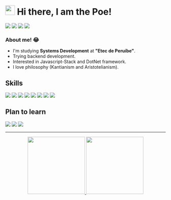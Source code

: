 


<h1><img src="https://emojis.slackmojis.com/emojis/images/1570211625/6611/wave-animated.gif?1570211625" width="30"/> Hi there, I am the Poe!</h1>
<a href="https://www.facebook.com/luca.otario" target="_blank"><img src="https://img.shields.io/badge/Facebook-black?style=for-the-badge&logo=facebook&logoColor=white"></a>
<a href="https://www.instagram.com/lvcapoe/" target="_blank"><img src="https://img.shields.io/badge/Instagram-black?style=for-the-badge&logo=instagram&logoColor=white"></a>
<a href="https://lucapoe.medium.com" target="_blank"><img src="https://img.shields.io/badge/Medium-black?style=for-the-badge&logo=medium&logoColor=white"></a>
<a href="https://www.linkedin.com/in/luca-poe-11771a23a/"><img src="https://img.shields.io/badge/linkedin-%23000.svg?style=for-the-badge&logo=linkedin&logoColor=white"></a>

### About me! 😂


<ul>
  <li> I'm studying <b>Systems Development</b> at  <b>"Etec de Peruíbe"</b>.</li>
  <li>Trying backend development.</li>
  <li>Interested in Javascript-Stack and DotNet framework.</li>
  <li>I love philosophy (Kantianism and Aristotelianism).</li>
</ul>


## Skills
<img src="https://img.shields.io/badge/JavaScript-black?style=for-the-badge&logo=javascript&logoColor=white"> <img src="https://img.shields.io/badge/Node.js-black?style=for-the-badge&logo=nodedotjs&logoColor=white"> 
<img src="https://img.shields.io/badge/Vue.js-black?style=for-the-badge&logo=vuedotjs&logoColor=white"> 
<img src="https://img.shields.io/badge/C%23-black?style=for-the-badge&logo=c-sharp&logoColor=white">
<img src="https://img.shields.io/badge/.NET-black?style=for-the-badge&logo=dotnet&logoColor=white">
<img src="https://img.shields.io/badge/C%2B%2B-black?style=for-the-badge&logo=c%2B%2B&logoColor=white">
<img src="https://img.shields.io/badge/MySQL-black?style=for-the-badge&logo=mysql&logoColor=white">
<img src="https://img.shields.io/badge/Linux-black?style=for-the-badge&logo=linux&logoColor=white">
	
## Plan to learn
<img src="https://img.shields.io/badge/TypeScript-black?style=for-the-badge&logo=typescript&logoColor=white"> <img src="https://img.shields.io/badge/React-black?style=for-the-badge&logo=react&logoColor=white">  <img src="https://img.shields.io/badge/MongoDB-black?style=for-the-badge&logo=mongodb&logoColor=white">
<hr>

<div align=center>
<a href="https://github.com/iamthepoe">
<img height="180em" src="https://github-readme-stats.vercel.app/api?username=iamthepoe&show_icons=true&theme=gotham&include_all_commits=true&count_private=true">
  <img height="180em" src="https://github-readme-stats.vercel.app/api/top-langs/?username=iamthepoe&layout=compact&langs_count=10&theme=gotham">

</div>
